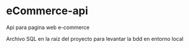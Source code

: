# eCommerce-api
Api para pagina web e-commerce

Archivo SQL en la raiz del proyecto para levantar la bdd en entorno local
